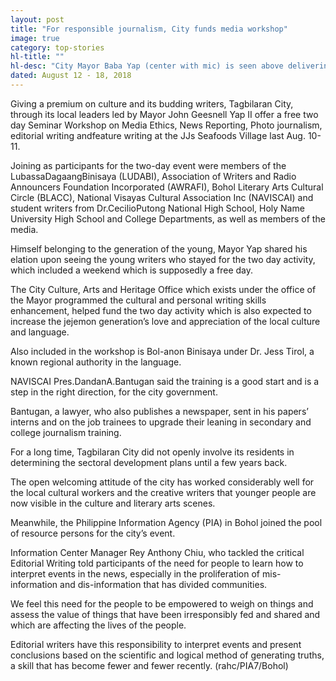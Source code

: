 ```yaml
---
layout: post
title: "For responsible journalism, City funds media workshop"
image: true
category: top-stories
hl-title: ""
hl-desc: "City Mayor Baba Yap (center with mic) is seen above delivering a message to the participants of the two-day seminar-workshop on media held at the JJ’s Seafood Village this city which culminated yesterday afternoon."
dated: August 12 - 18, 2018
---
```


Giving a premium on culture and its budding writers, Tagbilaran City, through its local leaders led by Mayor John Geesnell Yap II offer a free two day Seminar Workshop on Media Ethics, News Reporting, Photo journalism, editorial writing andfeature writing at the JJs Seafoods Village last Aug. 10-11.

Joining as participants for the two-day event were members of the LubassaDagaangBinisaya (LUDABI), Association of Writers and Radio Announcers Foundation Incorporated (AWRAFI), Bohol Literary Arts Cultural Circle (BLACC), National Visayas Cultural Association Inc (NAVISCAI) and student writers from Dr.CecilioPutong National High School, Holy Name University High School and College Departments, as well as members of the media.

Himself belonging to the generation of the young, Mayor Yap shared his elation upon seeing the young writers who stayed for the two day activity, which included a weekend which is supposedly a free day.

The City Culture, Arts and Heritage Office which exists under the office of the Mayor programmed the cultural and personal writing skills enhancement, helped fund the two day activity which is also expected to increase the jejemon generation’s love and appreciation of the local culture and language.

Also included in the workshop is Bol-anon Binisaya under Dr. Jess Tirol, a known regional authority in the language. 

NAVISCAI Pres.DandanA.Bantugan said the training is a good start and is a step in the right direction, for the city government.

Bantugan, a lawyer, who also publishes a newspaper, sent in his papers’ interns and on the job trainees to upgrade their leaning in secondary and college journalism training.

For a long time, Tagbilaran City did not openly involve its residents in determining the sectoral development plans until a few years back.

The open welcoming attitude of the city has worked considerably well for the local cultural workers and the creative writers that younger people are now visible in the culture and literary arts scenes.

Meanwhile, the Philippine Information Agency (PIA) in Bohol joined the pool of resource persons for the city’s event.

Information Center Manager Rey Anthony Chiu, who tackled the critical Editorial Writing told participants of the need for people to learn how to interpret events in the news, especially in the proliferation of mis-information and dis-information that has divided communities.

We feel this need for the people to be empowered to weigh on things and assess the value of things that have been irresponsibly fed and shared and which are affecting the lives of the people.

Editorial writers have this responsibility to interpret events and present conclusions based on the scientific and logical method of generating truths, a skill that has become fewer and fewer recently. (rahc/PIA7/Bohol)